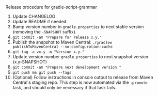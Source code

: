 Release procedure for gradle-script-grammar

1. Update CHANGELOG
1. Update README if needed
1. Bump version number in `gradle.properties` to next stable version (removing the `-SNAPSHOT` suffix).
1. `git commit -am "Prepare for release x.y."`
1. Publish the snapshot to Maven Central: `./gradlew publishToMavenCentral --no-configuration-cache`
1. `git tag -a vx.y -m "Version x.y."`
1. Update version number `gradle.properties` to next snapshot version (x.y-SNAPSHOT)
1. `git commit -am "Prepare next development version."`
1. `git push && git push --tags`
1. (Optional) Follow instructions in console output to release from Maven Central's staging repo.
   This step is now automated via the `:promote` task, and should only be necessary if that task
   fails.
